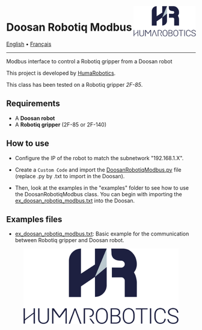 <a href="https://www.humarobotics.com/">
    <img src="./images/Logo_HR_bleu.png" alt="HumaRobotics logo" title="HumaRobotics" align="right" height="80" />
</a>

# Doosan Robotiq Modbus

<p align="left">
  <a href="./README.md">English</a> •
  <a href="docs/README-fr.md">Français</a>
</p>

--------------

Modbus interface to control a Robotiq gripper from a Doosan robot

This project is developed by [HumaRobotics](https://www.humarobotics.com/).

This class has been tested on a Robotiq gripper *2F-85*.

## Requirements

- A **Doosan robot**
- A **Robotiq gripper** (2F-85 or 2F-140)

## How to use

- Configure the IP of the robot to match the subnetwork "192.168.1.X".

- Create a `Custom Code` and import the [DoosanRobotiqModbus.py](./DoosanRobotiqModbus.py) file (replace .py by .txt to import in the Doosan).

- Then, look at the examples in the "examples" folder to see how to use the DoosanRobotiqModbus class. You can begin with importing the [ex_doosan_robotiq_modbus.txt](./examples/ex_doosan_robotiq_modbus.txt) into the Doosan.

## Examples files

- [ex_doosan_robotiq_modbus.txt](./examples/ex_doosan_robotiq_modbus.txt): Basic example for the communication between Robotiq gripper and Doosan robot.

<div align = "center" >
<img src="./images/Logo_HR_bleu.png" alt="HumaRobotics logo" title="HumaRobotics" height="200" />
</div>